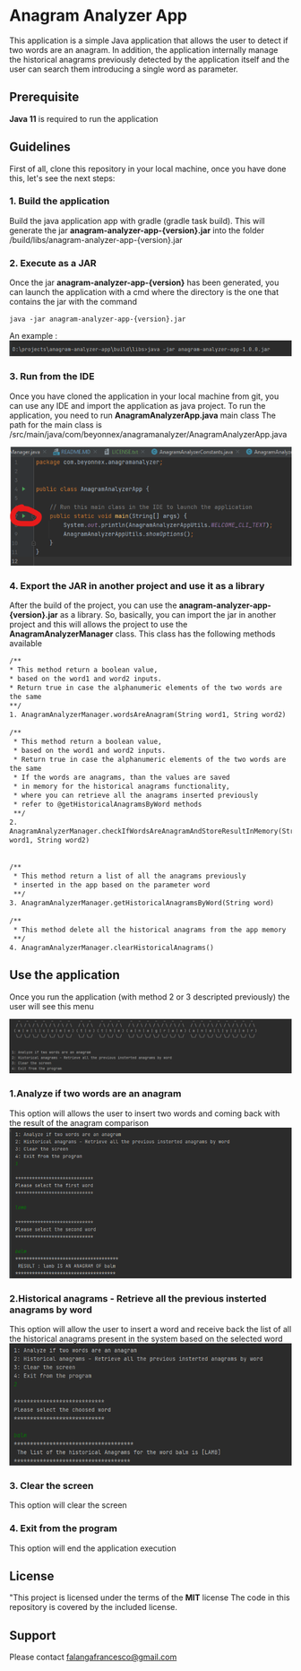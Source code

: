 # Anagram Analyzer App

This application is a simple Java application that allows the user to detect if two words are an anagram.
In addition, the application internally manage the historical anagrams previously detected by the application itself
and the user can search them introducing a single word as parameter.

## Prerequisite

**Java 11** is required to run the application

## Guidelines

First of all, clone this repository in your local machine,
once you have done this, let's see the next steps:

### 1. Build the application

Build the java application app with gradle (gradle task build).
This will generate the jar **anagram-analyzer-app-{version}.jar** into the folder /build/libs/anagram-analyzer-app-{version}.jar

### 2. Execute as a JAR

Once the jar **anagram-analyzer-app-{version}** has been generated, 
you can launch the application with a cmd where the directory is the one that contains the jar
with the command

```
java -jar anagram-analyzer-app-{version}.jar
```
An example :
![img.png](src/main/resources/images/img.png)

### 3. Run from the IDE

Once you have cloned the application in your local machine from git,
you can use any IDE and import the application as java project.
To run the application, you need to run **AnagramAnalyzerApp.java** main class
The path for the main class is /src/main/java/com/beyonnex/anagramanalyzer/AnagramAnalyzerApp.java 

![img_1.png](src/main/resources/images/img_1.png)

### 4. Export the JAR in another project and use it as a library

After the build of the project, you can use the **anagram-analyzer-app-{version}.jar** 
as a library. So, basically, you can import the jar in another project and 
this will allows the project to use the **AnagramAnalyzerManager** class.
This class has the following methods available
```
/**
* This method return a boolean value,
* based on the word1 and word2 inputs.
* Return true in case the alphanumeric elements of the two words are the same
**/
1. AnagramAnalyzerManager.wordsAreAnagram(String word1, String word2) 

/**
 * This method return a boolean value,
 * based on the word1 and word2 inputs.
 * Return true in case the alphanumeric elements of the two words are the same
 * If the words are anagrams, than the values are saved
 * in memory for the historical anagrams functionality,
 * where you can retrieve all the anagrams inserted previously
 * refer to @getHistoricalAnagramsByWord methods
 **/
2. AnagramAnalyzerManager.checkIfWordsAreAnagramAndStoreResultInMemory(String word1, String word2)


/**
 * This method return a list of all the anagrams previously
 * inserted in the app based on the parameter word
 **/
3. AnagramAnalyzerManager.getHistoricalAnagramsByWord(String word)

/**
 * This method delete all the historical anagrams from the app memory
 **/
4. AnagramAnalyzerManager.clearHistoricalAnagrams()

```

## Use the application

Once you run the application (with method 2 or 3 descripted previously) the user will
see this menu

![img_2.png](src/main/resources/images/img_2.png)

### 1.Analyze if two words are an anagram
This option will allows the user to insert two words and coming back with 
the result of the anagram comparison
![img_3.png](src/main/resources/images/img_3.png)

### 2.Historical anagrams - Retrieve all the previous insterted anagrams by word
This option will allow the user to insert a word and receive back the list
of all the historical anagrams present in the system based on the selected word
![img_4.png](src/main/resources/images/img_4.png)

### 3. Clear the screen
This option will clear the screen

### 4. Exit from the program
This option will end the application execution

## License
"This project is licensed under the terms of the **MIT** license
The code in this repository is covered by the included license.

## Support
Please contact falangafrancesco@gmail.com